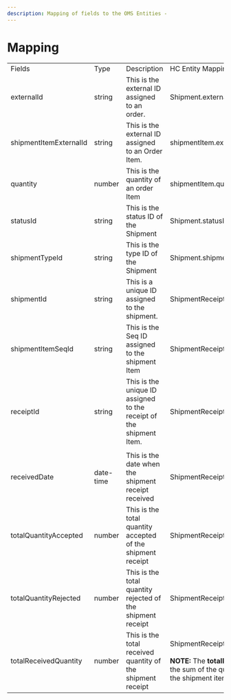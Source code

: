 ```yaml
---
description: Mapping of fields to the OMS Entities -
---
```


# Mapping

|                        |           |                                                                     |                                                                                                                                                                           |   |
| ---------------------- | --------- | ------------------------------------------------------------------- | ------------------------------------------------------------------------------------------------------------------------------------------------------------------------- | - |
| Fields                 | Type      | Description                                                         | HC Entity Mapping                                                                                                                                                         |   |
| externalId             | string    | This is the external ID assigned to an order.                       | Shipment.externalId                                                                                                                                                       |   |
| shipmentItemExternalId | string    | This is the external ID assigned to an Order Item.                  | shipmentItem.externalId                                                                                                                                                   |   |
| quantity               | number    | This is the quantity of an order Item                               | shipmentItem.quantity                                                                                                                                                     |   |
| statusId               | string    | This is the status ID of the Shipment                               | Shipment.statusId                                                                                                                                                         |   |
| shipmentTypeId         | string    | This is the type ID of the Shipment                                 | Shipment.shipmentTypeId                                                                                                                                                   |   |
| shipmentId             | string    | This is a unique ID assigned to the shipment.                       | ShipmentReceipt.shipmentId                                                                                                                                                |   |
| shipmentItemSeqId      | string    | This is the Seq ID assigned to the shipment Item                    | ShipmentReceipt.shipmentItemSeqId                                                                                                                                         |   |
| receiptId              | string    | This is the unique ID assigned to the receipt of the shipment Item. | ShipmentReceipt.receiptId                                                                                                                                                 |   |
|                        |           |                                                                     |                                                                                                                                                                           |   |
| receivedDate           | date-time | This is the date when the shipment receipt received                 | ShipmentReceipt.datetimeReceived                                                                                                                                          |   |
| totalQuantityAccepted  | number    | This is the total quantity accepted of the shipment receipt         | ShipmentReceipt.quantityAccepted                                                                                                                                          |   |
| totalQuantityRejected  | number    | This is the total quantity rejected of the shipment receipt         | ShipmentReceipt.quantityRejected                                                                                                                                          |   |
| totalReceivedQuantity  | number    | This is the total received quantity of the shipment receipt         | <p>ShipmentReceipt.quantityAccepted<br><br><strong>NOTE:</strong> The <strong>totalReceivedQuantity</strong> is the sum of the quantityAccepted of the shipment item.</p> |   |

